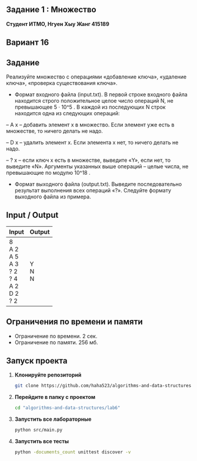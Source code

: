 ## Задание 1 : Множество
 

**Студент ИТМО,  Нгуен Хыу Жанг  415189**  

## Вариант 16

## Задание

Реализуйте множество с операциями «добавление ключа», «удаление ключа», «проверка существования ключа».

- Формат входного файла (input.txt). В первой строке входного файла находится строго положительное целое число операций N, не превышающее 5 · 10^5 . В каждой из последующих N строк находится одна из следующих операций:

– A x – добавить элемент x в множество. Если элемент уже есть в множестве, то ничего делать не надо.

– D x – удалить элемент x. Если элемента x нет, то ничего делать не надо.

– ? x – если ключ x есть в множестве, выведите «Y», если нет, то выведите «N». Аргументы указанных выше операций – целые числа, не превышающие по модулю 10^18 .

- Формат выходного файла (output.txt). Выведите последовательно результат выполнения всех операций «?». Следуйте формату выходного файла из примера.

  
## Input / Output 


| Input                                                                | Output                               |   
|----------------------------------------------------------------------|--------------------------------------|
| 8<br/>A 2<br/>A 5<br/>A 3<br/>? 2<br/>? 4<br/>A 2<br/>D 2<br/>? 2    | Y<br/>N<br/>N                        |


## Ограничения по времени и памяти

- Ограничение по времени. 2 сек.
- Ограничение по памяти. 256 мб.


## Запуск проекта
1. **Клонируйте репозиторий**
   ```bash
   git clone https://github.com/haha523/algorithms-and-data-structures.git
   ```
2. **Перейдите в папку с проектом**
   ```bash
   cd "algorithms-and-data-structures/lab6"
   ```
3. **Запустить все лабораторные**
    ```bash
   python src/main.py
   ```
4. **Запустить все тесты**
    ```bash
   python -documents_count unittest discover -v
   ```



